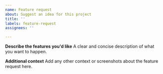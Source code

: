 ```yaml
---
name: Feature request
about: Suggest an idea for this project
title: ''
labels: feature-request
assignees: ''

---
```


**Describe the features you'd like**
A clear and concise description of what you want to happen.

**Additional context**
Add any other context or screenshots about the feature request here.

